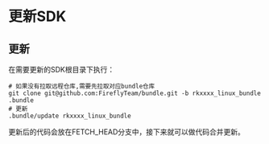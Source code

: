 # 更新SDK

## 更新
在需要更新的SDK根目录下执行：  
```
# 如果没有拉取远程仓库,需要先拉取对应bundle仓库
git clone git@github.com:FireflyTeam/bundle.git -b rkxxxx_linux_bundle .bundle
# 更新
.bundle/update rkxxxx_linux_bundle
```
更新后的代码会放在FETCH_HEAD分支中，接下来就可以做代码合并更新。  
